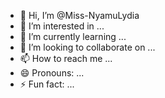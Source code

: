 - 👋 Hi, I’m @Miss-NyamuLydia
- 👀 I’m interested in ...
- 🌱 I’m currently learning ...
- 💞️ I’m looking to collaborate on ...
- 📫 How to reach me ...
- 😄 Pronouns: ...
- ⚡ Fun fact: ...

<!---
Miss-NyamuLydia/Miss-NyamuLydia is a ✨ special ✨ repository because its `README.md` (this file) appears on your GitHub profile.
You can click the Preview link to take a look at your changes.
--->
